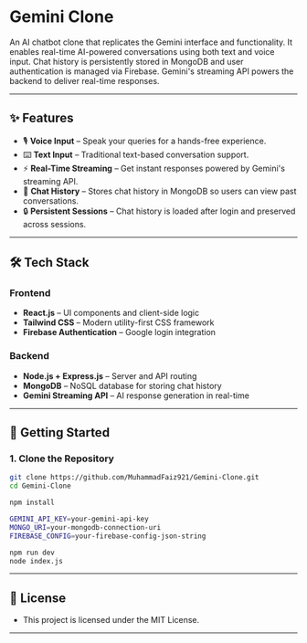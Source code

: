 # Gemini Clone

An AI chatbot clone that replicates the Gemini interface and functionality. It enables real-time AI-powered conversations using both text and voice input. Chat history is persistently stored in MongoDB and user authentication is managed via Firebase. Gemini's streaming API powers the backend to deliver real-time responses.

---

## ✨ Features

- 🎙 **Voice Input** – Speak your queries for a hands-free experience.
- ⌨️ **Text Input** – Traditional text-based conversation support.
- ⚡ **Real-Time Streaming** – Get instant responses powered by Gemini's streaming API.
- 💾 **Chat History** – Stores chat history in MongoDB so users can view past conversations.
- 🔒 **Persistent Sessions** – Chat history is loaded after login and preserved across sessions.

---

## 🛠 Tech Stack

### Frontend
- **React.js** – UI components and client-side logic
- **Tailwind CSS** – Modern utility-first CSS framework
- **Firebase Authentication** – Google login integration

### Backend
- **Node.js + Express.js** – Server and API routing
- **MongoDB** – NoSQL database for storing chat history
- **Gemini Streaming API** – AI response generation in real-time

---

## 🚀 Getting Started

### 1. Clone the Repository

```bash
git clone https://github.com/MuhammadFaiz921/Gemini-Clone.git
cd Gemini-Clone
```


```bash
npm install
```

```bash
GEMINI_API_KEY=your-gemini-api-key
MONGO_URI=your-mongodb-connection-uri
FIREBASE_CONFIG=your-firebase-config-json-string
```

```bash
npm run dev
node index.js
```
---

## 📝 License
- This project is licensed under the MIT License.
---
